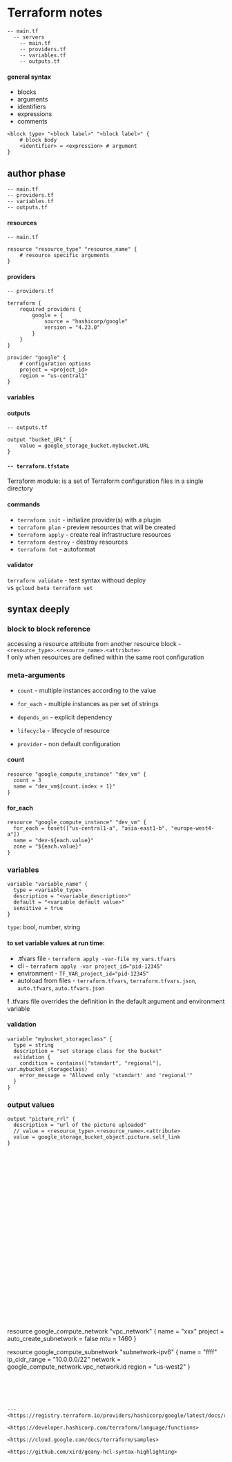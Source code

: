 # Terraform notes


```
-- main.tf
  -- servers
    -- main.tf
    -- providers.tf
    -- variables.tf
    -- outputs.tf
```

#### general syntax

- blocks
- arguments
- identifiers
- expressions
- comments

```
<block type> "<block label>" "<block label>" {
	# block body
	<identifier> = <expression> # argument
}
```

## author phase

```
-- main.tf
-- providers.tf
-- variables.tf
-- outputs.tf
```

#### resources
`-- main.tf`

```
resource "resource_type" "resource_name" {
	# resource specific arguments
}
```

#### providers
`-- providers.tf`

```
terraform {
	required providers {
		google = {
			source = "hashicorp/google"
			version = "4.23.0"
		}
	}
}

provider "google" {
	# configuration options
	project = <project_id>
	region = "us-central1"
}
```

#### variables

#### outputs
`-- outputs.tf`
```
output "bucket_URL" {
	value = google_storage_bucket.mybucket.URL
}
```

#### `-- terraform.tfstate`

Terraform module:
  is a set of Terraform configuration files in a single directory

#### commands

- `terraform init` - initialize provider(s) with a plugin
- `terraform plan` - preview resources that will be created
- `terraform apply` - create real infrastructure resources
- `terraform destroy` - destroy resources
- `terraform fmt` - autoformat

#### validator
`terraform validate` - test syntax withoud deploy  
vs
`gcloud beta terraform vet`

## syntax deeply

### block to block reference
accessing a resource attribute from another resource block - `<resource_type>.<resource_name>.<attribute>`  
**!** only when resources are defined within the same root configuration

### meta-arguments

- `count` - multiple instances according to the value
- `for_each` - multiple instances as per set of strings
- `depends_on` - explicit dependency
- `lifecycle` - lifecycle of resource

- `provider` - non default configuration

#### count
```
resource "google_compute_instance" "dev_vm" {
  count = 3
  name = "dev_vm${count.index + 1}"
}
```

#### for_each
```
resource "google_compute_instance" "dev_vm" {
  for_each = toset(["us-central1-a", "asia-east1-b", "europe-west4-a"])
  name = "dev-${each.value}"
  zone = "${each.value}"
}
```

### variables
```
variable "variable_name" {
  type = <variable_type>
  description = "<variable_description>"
  default = "<variable default value>"
  sensitive = true
}
```

`type`: bool, number, string

#### to set variable values at run time:
- .tfvars file - `terraform apply -var-file my_vars.tfvars`
- cli - `terraform apply -var project_id="pid-12345"`
- environment - `TF_VAR_project_id="pid-12345"`
- autoload from files - `terraform.tfvars`, `terraform.tfvars.json`, `auto.tfvars`, `auto.tfvars.json`

**!** .tfvars file overrides the definition in the default argument and environment variable

#### validation
```
variable "mybucket_storageclass" {
  type = string
  description = "set storage class for the bucket"
  validation {
    condition = contains(["standart", "regional"], var.mybucket_storageclass)
    error_message = "Allowed only 'standart' and 'regional'"
  }
}
```

### output values
```
output "picture_rrl" {
  description = "url of the picture uploaded"
  // value = <resource_type>.<resource_name>.<attribute>
  value = google_storage_bucket_object.picture.self_link
}






























```
resource google_compute_network "vpc_network" {
	name = "xxx"
	project =
	auto_create_subnetwork = false
	mtu = 1460
}

resource google_compute_subnetwork "subnetwork-ipv6" {
	name = "ffff"
	ip_cidr_range = "10.0.0.0/22"
	network = google_compute_network.vpc_network.id
	region = "us-west2"
}
```





---
<https://registry.terraform.io/providers/hashicorp/google/latest/docs/resources/google_project>

<https://developer.hashicorp.com/terraform/language/functions>

<https://cloud.google.com/docs/terraform/samples>

<https://github.com/xird/geany-hcl-syntax-highlighting>




















